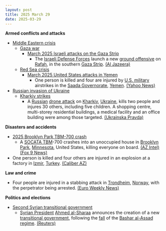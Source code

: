 ```yaml
---
layout: post
title: 2025 March 29
date: 2025-03-29
---
```



**Armed conflicts and attacks**

* [Middle Eastern crisis](https://en.wikipedia.org/wiki/Middle_Eastern_crisis_%282023%E2%80%93present%29 "Middle Eastern crisis (2023–present)")
  + [Gaza war](https://en.wikipedia.org/wiki/Gaza_war "Gaza war")
    - [March 2025 Israeli attacks on the Gaza Strip](https://en.wikipedia.org/wiki/March_2025_Israeli_attacks_on_the_Gaza_Strip "March 2025 Israeli attacks on the Gaza Strip")
      * The [Israeli Defense Forces](https://en.wikipedia.org/wiki/Israel_Defense_Forces "Israel Defense Forces") launch a new [ground offensive](https://en.wikipedia.org/wiki/Offensive_%28military%29 "Offensive (military)") on [Rafah](https://en.wikipedia.org/wiki/Rafah "Rafah"), in the southern [Gaza Strip](https://en.wikipedia.org/wiki/Gaza_Strip "Gaza Strip"). [(Al Jazeera)](https://www.aljazeera.com/news/liveblog/2025/3/29/live-israel-kills-almost-900-since-breaking-gaza-ceasefire-ministry)
  + [Red Sea crisis](https://en.wikipedia.org/wiki/Red_Sea_crisis "Red Sea crisis")
    - [March 2025 United States attacks in Yemen](https://en.wikipedia.org/wiki/March_2025_United_States_attacks_in_Yemen "March 2025 United States attacks in Yemen")
      * One person is killed and four are injured by [U.S. military](https://en.wikipedia.org/wiki/U.S._military "U.S. military") airstrikes in the [Saada Governorate](https://en.wikipedia.org/wiki/Saada_Governorate "Saada Governorate"), [Yemen](https://en.wikipedia.org/wiki/Yemen "Yemen"). [(Yahoo News)](https://www.yahoo.com/news/us-strikes-against-houthi-rebels-033551620.html)
* [Russian invasion of Ukraine](https://en.wikipedia.org/wiki/Russian_invasion_of_Ukraine "Russian invasion of Ukraine")
  + [Kharkiv strikes](https://en.wikipedia.org/wiki/Kharkiv_strikes_%282022%E2%80%93present%29 "Kharkiv strikes (2022–present)")
    - A [Russian](https://en.wikipedia.org/wiki/Russian_Armed_Forces "Russian Armed Forces") [drone attack](https://en.wikipedia.org/wiki/Drone_warfare "Drone warfare") on [Kharkiv](https://en.wikipedia.org/wiki/Kharkiv "Kharkiv"), [Ukraine](https://en.wikipedia.org/wiki/Ukraine "Ukraine"), kills two people and injures 30 others, including five children. A shopping centre, multi-storey residential buildings, a medical facility and an office building were among those targeted. [(Ukrainska Pravda)](https://www.pravda.com.ua/eng/news/2025/03/29/7505159/)

**Disasters and accidents**

* [2025 Brooklyn Park TBM-700 crash](https://en.wikipedia.org/wiki/2025_Brooklyn_Park_TBM-700_crash "2025 Brooklyn Park TBM-700 crash")
  + A [SOCATA TBM](https://en.wikipedia.org/wiki/SOCATA_TBM "SOCATA TBM")-700 crashes into an unoccupied house in [Brooklyn Park](https://en.wikipedia.org/wiki/Brooklyn_Park%2C_Minnesota "Brooklyn Park, Minnesota"), [Minnesota](https://en.wikipedia.org/wiki/Minnesota "Minnesota"), United States, killing everyone on board. [(AZ Intel)](https://x.com/AZ_Intel_/status/1906084223108395093) [(Fox 9 News)](https://www.fox9.com/news/plane-crashes-brooklyn-park-house-engulfed-flames)
* One person is killed and four others are injured in an explosion at a factory in [Izmir](https://en.wikipedia.org/wiki/Izmir "Izmir"), [Turkey](https://en.wikipedia.org/wiki/Turkey "Turkey"). [(Caliber AZ)](https://caliber.az/en/post/explosion-at-factory-in-turkiye-s-izmir-claims-one-life-four-injured)

**Law and crime**

* Four people are injured in a stabbing attack in [Trondheim](https://en.wikipedia.org/wiki/Trondheim "Trondheim"), [Norway](https://en.wikipedia.org/wiki/Norway "Norway"), with the perpetrator being arrested. [(Euro Weekly News)](https://euroweeklynews.com/2025/03/29/norway-in-shock-after-brutal-stabbing-in-trondheim-leaves-four-injured/)

**Politics and elections**

* [Second Syrian transitional government](https://en.wikipedia.org/wiki/Second_Syrian_transitional_government "Second Syrian transitional government")
  + [Syrian President](https://en.wikipedia.org/wiki/President_of_Syria "President of Syria") [Ahmed al-Sharaa](https://en.wikipedia.org/wiki/Ahmed_al-Sharaa "Ahmed al-Sharaa") announces the creation of a new [transitional government](https://en.wikipedia.org/wiki/Provisional_government "Provisional government"), following the [fall](https://en.wikipedia.org/wiki/Fall_of_the_Assad_regime "Fall of the Assad regime") of the [Bashar al-Assad](https://en.wikipedia.org/wiki/Bashar_al-Assad "Bashar al-Assad") [regime](https://en.wikipedia.org/wiki/Ba%27athist_Syria "Ba'athist Syria"). [(Reuters)](https://www.reuters.com/world/middle-east/syrias-president-al-sharaa-forms-new-transitional-government-2025-03-29/)
